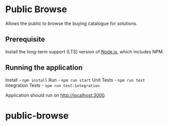 # Public Browse 

Allows the public to browse the buying catalogue for solutions.

## Prerequisite

Install the long-term support (LTS) version of <a href="https://nodejs.org/en/">Node.js</a>, which includes NPM.

## Running the application
Install - `npm install`
Run - `npm run start`
Unit Tests - `npm run test`
Integration Tests - `npm run test:integration`

Application should run on <a href="http://localhost:3000">http://localhost:3000</a>.
# public-browse
